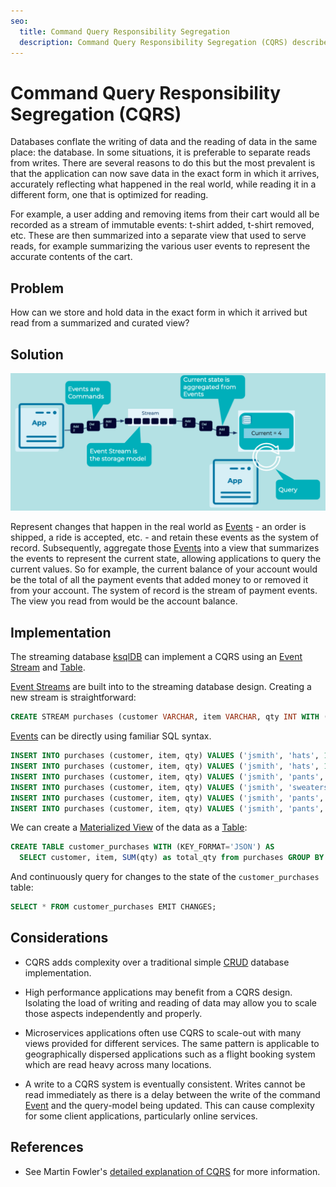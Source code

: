 ```yaml
---
seo:
  title: Command Query Responsibility Segregation
  description: Command Query Responsibility Segregation (CQRS) describes segmentation of models for updating and querying of data.
---
```


# Command Query Responsibility Segregation (CQRS)
Databases conflate the writing of data and the reading of data in the same place: the database. In some situations, it is preferable to separate reads from writes. There are several reasons to do this but the most prevalent is that the application can now save data in the exact form in which it arrives, accurately reflecting what happened in the real world, while reading it in a different form, one that is optimized for reading. 

For example, a user adding and removing items from their cart would all be recorded as a stream of immutable events: t-shirt added, t-shirt removed, etc. These are then summarized into a separate view that used to serve reads, for example summarizing the various user events to represent the accurate contents of the cart. 

## Problem
How can we store and hold data in the exact form in which it arrived but read from a summarized and curated view?

## Solution
![command-query-responsibility-segregation](../img/command-query-responsibility-segregation.png)

Represent changes that happen in the real world as [Events](../event/event.md) - an order is shipped, a ride is accepted, etc. - and retain these events as the system of record. Subsequently, aggregate those [Events](../event/event.md) into a view that summarizes the events to represent the current state, allowing applications to query the current values. 
So for example, the current balance of your account would be the total of all the payment events that added money to or removed it from your account. The system of record is the stream of payment events. The view you read from would be the account balance. 

## Implementation

The streaming database [ksqlDB](https://ksqldb.io/) can implement a CQRS using an [Event Stream](../event-stream/event-stream.md) and [Table](../table/state-table.md).

[Event Streams](../event-stream/event-stream.md) are built into to the streaming database design. Creating a new stream is straightforward:

```sql
CREATE STREAM purchases (customer VARCHAR, item VARCHAR, qty INT WITH (kafka_topic='purchases-topic', value_format='json', partitions=1);
```

[Events](../event/event.md) can be directly using familiar SQL syntax. 
```sql
INSERT INTO purchases (customer, item, qty) VALUES ('jsmith', 'hats', 1);
INSERT INTO purchases (customer, item, qty) VALUES ('jsmith', 'hats', 1);
INSERT INTO purchases (customer, item, qty) VALUES ('jsmith', 'pants', 1);
INSERT INTO purchases (customer, item, qty) VALUES ('jsmith', 'sweaters', 1);
INSERT INTO purchases (customer, item, qty) VALUES ('jsmith', 'pants', 1);
INSERT INTO purchases (customer, item, qty) VALUES ('jsmith', 'pants', -1);
```

We can create a [Materialized View](https://docs.ksqldb.io/en/latest/concepts/materialized-views/) of the data as a [Table](../table/state-table.md):
```sql  
CREATE TABLE customer_purchases WITH (KEY_FORMAT='JSON') AS
  SELECT customer, item, SUM(qty) as total_qty from purchases GROUP BY customer, item emit changes;
```

And continuously query for changes to the state of the `customer_purchases` table:
```sql 
SELECT * FROM customer_purchases EMIT CHANGES;
```

## Considerations
* CQRS adds complexity over a traditional simple [CRUD](https://en.wikipedia.org/wiki/Create,_read,_update_and_delete) database implementation.

* High performance applications may benefit from a CQRS design. Isolating the load of writing and reading of data may allow you to scale those aspects independently and properly. 

* Microservices applications often use CQRS to scale-out with many views provided for different services. The same pattern is applicable to geographically dispersed applications such as a flight booking system which are read heavy across many locations.

* A write to a CQRS system is eventually consistent. Writes cannot be read immediately as there is a delay between the write of the command [Event](../event/event.md) and the query-model being updated. This can cause complexity for some client applications, particularly online services.


## References
* See Martin Fowler's [detailed explanation of CQRS](https://martinfowler.com/bliki/CQRS.html) for more information.
